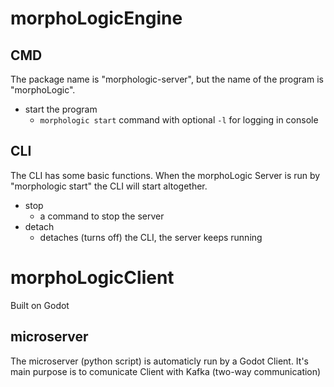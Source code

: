 # morphoLogicEngine
## CMD
The package name is "morphologic-server", but the name of the program is "morphoLogic".
- start the program
    - `morphologic start` command with optional `-l` for logging in console

## CLI
The CLI has some basic functions. When the morphoLogic Server is run by "morphologic start" the CLI will start altogether.

- stop
    - a command to stop the server
- detach
    - detaches (turns off) the CLI, the server keeps running

# morphoLogicClient
Built on Godot
## microserver
The microserver (python script) is automaticly run by a Godot Client. It's main purpose is to comunicate Client with Kafka (two-way communication)